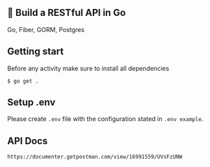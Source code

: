 ## :memo: Build a RESTful API in Go

Go, Fiber, GORM, Postgres

## Getting start

Before any activity make sure to install all dependencies

```
$ go get .
```

## Setup .env

Please create `.env` file with the configuration stated in `.env example`.

## API Docs

```
https://documenter.getpostman.com/view/16991559/UVsFzUNW
```
